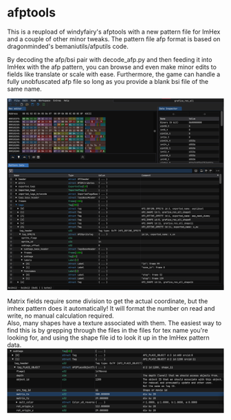 # afptools
This is a reupload of windyfairy's afptools with a new pattern file for ImHex and a couple of other minor tweaks.
The pattern file afp format is based on dragonminded's bemaniutils/afputils code.  

By decoding the afp/bsi pair with decode_afp.py and then feeding it into ImHex with the afp pattern, you can browse and
even make minor edits to fields like translate or scale with ease. Furthermore, the game can handle a fully unobfuscated
afp file so long as you provide a blank bsi file of the same name.

![ImHex preview 1](images/image1.png)  

Matrix fields require some division to get the actual coordinate, but the imhex pattern does it automatically! It will 
format the number on read and write, no manual calculation required.  
Also, many shapes have a texture associated with them. The easiest way to find this is by grepping through the files in
the files for tex name you're looking for, and using the shape file id to look it up in the ImHex pattern data.
![Alt text](images/image2.png)
